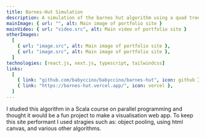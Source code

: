 ```yaml
---
title: Barnes-Hut Simulation
description: A simulation of the barnes hut algorithm using a quad tree
mainImage: { url: "", alt: Main image of portfolio site }
mainVideo: { url: "video.src", alt: Main video of portfolio site }
otherImages:
  [
    { url: "image.src", alt: Main image of portfolio site },
    { url: "image.src", alt: Main image of portfolio site },
  ]
technologies: [react.js, next.js, typescript, tailwindcss]
links:
  [
    { link: "github.com/babyccino/babyccino/barnes-hut", icon: github },
    { link: "https://barnes-hut.vercel.app/", icon: vercel },
  ]
---
```


I studied this algorithm in a Scala course on parallel programming and thought it
would be a fun project to make a visualisation web app. To keep this site performant
I used stragies such as: object pooling, using html canvas, and various other algorithms.
